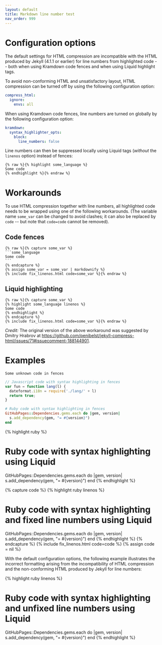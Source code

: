 ```yaml
---
layout: default
title: Markdown line number test
nav_order: 999
---
```


# Configuration options

The default settings for HTML compression are incompatible with the HTML
produced by Jekyll (4.1.1 or earlier) for line numbers from highlighted code
-- both when using Kramdown code fences and when using Liquid highlight tags.

To avoid non-conforming HTML and unsatisfactory layout, HTML compression
can be turned off by using the following configuration option:

```yaml
compress_html:
  ignore:
    envs: all
```

When using Kramdown code fences, line numbers are turned on globally by the
following configuration option:

```yaml
kramdown:
  syntax_highlighter_opts:
    block:
      line_numbers: false
```

Line numbers can then be suppressed locally using Liquid tags (_without_ the
`linenos` option) instead of fences:

```
{% raw %}{% highlight some_language %}
Some code
{% endhighlight %}{% endraw %}
```

# Workarounds

To use HTML compression together with line numbers, all highlighted code
needs to be wrapped using one of the following workarounds.
(The variable name `some_var` can be changed to avoid clashes; it can also
be replaced by `code` -- but note that `code=code` cannot be removed).

## Code fences

````
{% raw %}{% capture some_var %}
```some_language
Some code
```
{% endcapture %}
{% assign some_var = some_var | markdownify %}
{% include fix_linenos.html code=some_var %}{% endraw %}
````

## Liquid highlighting

```
{% raw %}{% capture some_var %}
{% highlight some_language linenos %}
Some code
{% endhighlight %}
{% endcapture %}
{% include fix_linenos.html code=some_var %}{% endraw %}
```

_Credit:_ The original version of the above workaround was suggested by
Dmitry Hrabrov at
<https://github.com/penibelst/jekyll-compress-html/issues/71#issuecomment-188144901>.

# Examples

```
Some unknown code in fences
```

```js
// Javascript code with syntax highlighting in fences
var fun = function lang(l) {
  dateformat.i18n = require('./lang/' + l)
  return true;
}
```

```ruby
# Ruby code with syntax highlighting in fences
GitHubPages::Dependencies.gems.each do |gem, version|
  s.add_dependency(gem, "= #{version}")
end
```

{% highlight ruby %}
# Ruby code with syntax highlighting using Liquid
GitHubPages::Dependencies.gems.each do |gem, version|
  s.add_dependency(gem, "= #{version}")
end
{% endhighlight %}

{% capture code %}
{% highlight ruby linenos %}
# Ruby code with syntax highlighting and fixed line numbers using Liquid
GitHubPages::Dependencies.gems.each do |gem, version|
  s.add_dependency(gem, "= #{version}")
end
{% endhighlight %}
{% endcapture %}
{% include fix_linenos.html code=code %}
{% assign code = nil %}

With the default configuration options, the following example illustrates
the incorrect formatting arising from the incompatibility of HTML compression
and the non-conforming HTML produced by Jekyll for line numbers:

{% highlight ruby linenos %}
# Ruby code with syntax highlighting and unfixed line numbers using Liquid
GitHubPages::Dependencies.gems.each do |gem, version|
  s.add_dependency(gem, "= #{version}")
end
{% endhighlight %}
